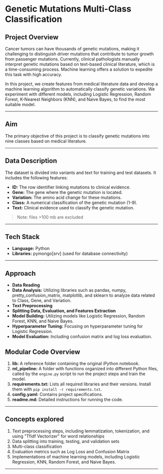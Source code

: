 # Genetic Mutations Multi-Class Classification

## Project Overview
Cancer tumors can have thousands of genetic mutations, making it challenging to distinguish driver mutations that contribute to tumor growth from passenger mutations. Currently, clinical pathologists manually interpret genetic mutations based on text-based clinical literature, which is a time-consuming process. Machine learning offers a solution to expedite this task with high accuracy.

In this project, we create features from medical literature data and develop a machine learning algorithm to automatically classify genetic variations. We experiment with different models, including Logistic Regression, Random Forest, K-Nearest Neighbors (KNN), and Naive Bayes, to find the most suitable model.

---

## Aim
The primary objective of this project is to classify genetic mutations into nine classes based on medical literature.

---

## Data Description
The dataset is divided into variants and text for training and test datasets. It includes the following features:
- **ID:** The row identifier linking mutations to clinical evidence.
- **Gene:** The gene where the genetic mutation is located.
- **Variation:** The amino acid change for these mutations.
- **Class:** A numerical classification of the genetic mutation (1-9).
- **Text:** Clinical evidence used to classify the genetic mutation.

> Note: files >100 mb are excluded

---

## Tech Stack
- **Language:** Python
- **Libraries:** pymongo[srv] (used for database connectivity)

---

## Approach
- **Data Reading**
- **Data Analysis:** Utilizing libraries such as pandas, numpy, pretty_confusion_matrix, matplotlib, and sklearn to analyze data related to Class, Gene, and Variation.
- **Text Preprocessing**
- **Splitting Data, Evaluation, and Features Extraction**
- **Model Building:** Utilizing models like Logistic Regression, Random Forest, KNN, and Naive Bayes.
- **Hyperparameter Tuning:** Focusing on hyperparameter tuning for Logistic Regression.
- **Model Evaluation:** Including confusion matrix and log loss evaluation.

## Modular Code Overview
1. **lib:** A reference folder containing the original iPython notebook.
2. **ml_pipeline:** A folder with functions organized into different Python files, called by the `engine.py` script to run the project steps and train the model.
3. **requirements.txt:** Lists all required libraries and their versions. Install them with `pip install -r requirements.txt`.
4. **config.yaml:** Contains project specifications.
5. **readme.md:** Detailed instructions for running the code.

---

## Concepts explored

1. Text preprocessing steps, including lemmatization, tokenization, and using "Tfidf Vectorizer" for word relationships
2. Data splitting into training, testing, and validation sets
3. Multi-class classification
4. Evaluation metrics such as Log Loss and Confusion Matrix
5. Implementations of machine learning models, including Logistic Regression, KNN, Random Forest, and Naive Bayes.

---


